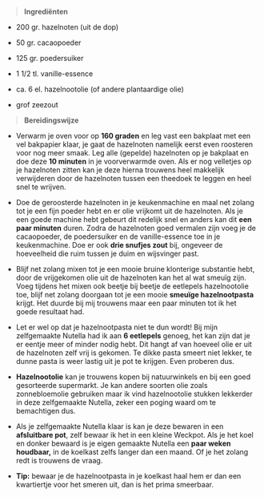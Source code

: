 > **Ingrediënten**

-   200 gr. hazelnoten (uit de dop)

-   50 gr. cacaopoeder

-   125 gr. poedersuiker

-   1 1/2 tl. vanille-essence

-   ca. 6 el. hazelnootolie (of andere plantaardige olie)

-   grof zeezout

> **Bereidingswijze**

-   Verwarm je oven voor op **160 graden** en leg vast een bakplaat met
    een vel bakpapier klaar, je gaat de hazelnoten namelijk eerst even
    roosteren voor nog meer smaak. Leg alle (gepelde) hazelnoten op je
    bakplaat en doe deze **10 minuten** in je voorverwarmde oven. Als er
    nog velletjes op je hazelnoten zitten kan je deze hierna trouwens
    heel makkelijk verwijderen door de hazelnoten tussen een theedoek te
    leggen en heel snel te wrijven.

-   Doe de geroosterde hazelnoten in je keukenmachine en maal net zolang
    tot je een fijn poeder hebt en er olie vrijkomt uit de hazelnoten.
    Als je een goede machine hebt gebeurt dit redelijk snel en anders
    kan dit **een paar minuten** duren. Zodra de hazelnoten goed
    vermalen zijn voeg je de cacaopoeder, de poedersuiker en de
    vanille-essence toe in je keukenmachine. Doe er ook **drie snufjes
    zout** bij, ongeveer de hoeveelheid die ruim tussen je duim en
    wijsvinger past.

-   Blijf net zolang mixen tot je een mooie bruine klonterige substantie
    hebt, door de vrijgekomen olie uit de hazelnoten kan het al wat
    smeuïg zijn. Voeg tijdens het mixen ook beetje bij beetje de
    eetlepels hazelnootolie toe, blijf net zolang doorgaan tot je een
    mooie **smeuïge hazelnootpasta** krijgt. Het duurde bij mij trouwens
    maar een paar minuten tot ik het goede resultaat had.

-   Let er wel op dat je hazelnootpasta niet te dun wordt! Bij mijn
    zelfgemaakte Nutella had ik aan **6 eetlepels** genoeg, het kan zijn
    dat je er eentje meer of minder nodig hebt. Dit hangt af van hoeveel
    olie er uit de hazelnoten zelf vrij is gekomen. Te dikke pasta
    smeert niet lekker, te dunne pasta is weer lastig uit je pot te
    krijgen. Even proberen dus.

-   **Hazelnootolie** kan je trouwens kopen bij natuurwinkels en bij een
    goed gesorteerde supermarkt. Je kan andere soorten olie zoals
    zonnebloemolie gebruiken maar ik vind hazelnootolie stukken
    lekkerder in deze zelfgemaakte Nutella, zeker een poging waard om te
    bemachtigen dus.

-   Als je zelfgemaakte Nutella klaar is kan je deze bewaren in een
    **afsluitbare pot**, zelf bewaar ik het in een kleine Weckpot. Als
    je het koel en donker bewaard is je eigen gemaakte Nutella een
    **paar weken houdbaar,** in de koelkast zelfs langer dan een maand.
    Of je het zolang redt is trouwens de vraag.

-   **Tip:** bewaar je de hazelnootpasta in je koelkast haal hem er dan
    een kwartiertje voor het smeren uit, dan is het prima smeerbaar.
